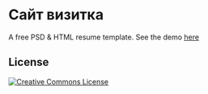 # Сайт визитка
A free PSD & HTML resume template.
See the demo [here]([(https://yajdytebya.github.io/)])

## License
<a rel="license" href="https://creativecommons.org/licenses/by-nc-sa/4.0/"><img alt="Creative Commons License" style="border-width:0" src="https://i.creativecommons.org/l/by-nc-sa/4.0/88x31.png" /></a><br />
